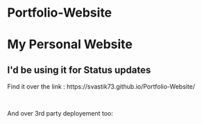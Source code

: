 # Portfolio-Website
<h1> My Personal Website</h3>
<h2> I'd be using it for Status updates</h1>
<p>Find it over the link : https://svastik73.github.io/Portfolio-Website/ </p>
<bR>
<p>And over 3rd party deployement too:</p>
